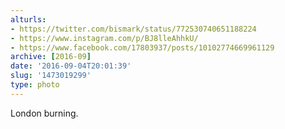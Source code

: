 ```yaml
---
alturls:
- https://twitter.com/bismark/status/772530740651188224
- https://www.instagram.com/p/BJ8lleAhhkU/
- https://www.facebook.com/17803937/posts/10102774669961129
archive: [2016-09]
date: '2016-09-04T20:01:39'
slug: '1473019299'
type: photo
---
```


London burning.

